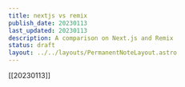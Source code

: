 ```yaml
---
title: nextjs vs remix
publish_date: 20230113
last_updated: 20230113
description: A comparison on Next.js and Remix
status: draft
layout: ../../layouts/PermanentNoteLayout.astro
---
```




[[20230113]]